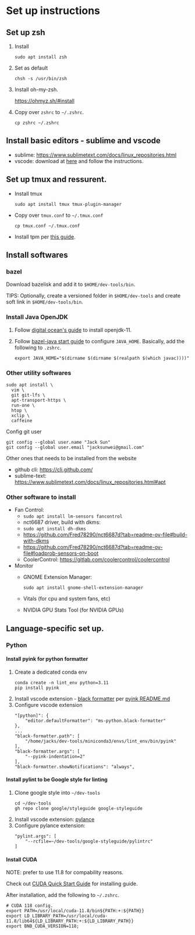 # Set up instructions

## Set up zsh

1. Install

   ```
   sudo apt install zsh
   ```

2. Set as default

   ```
   chsh -s /usr/bin/zsh
   ```

3. Install oh-my-zsh.

   https://ohmyz.sh/#install

4. Copy over `zshrc` to `~/.zshrc`.

   ```
   cp zshrc ~/.zshrc
   ```

## Install basic editors - sublime and vscode

- sublime: https://www.sublimetext.com/docs/linux_repositories.html
- vscode: download at [here](https://code.visualstudio.com/download#) and
  follow the instructions.

## Set up tmux and ressurent.

- Install tmux

  ```
  sudo apt install tmux tmux-plugin-manager
  ```

- Copy over `tmux.conf` to `~/.tmux.conf`

  ```
  cp tmux.conf ~/.tmux.conf
  ```

- Install tpm per [this guide](https://github.com/tmux-plugins/tpm#installation).

## Install softwares

### bazel

Download bazelisk and add it to `$HOME/dev-tools/bin`.

TIPS: Optionally, create a versioned folder in `$HOME/dev-tools` and create soft
link in `$HOME/dev-tools/bin`.

### Install Java OpenJDK

1. Follow [digital ocean's guide](https://www.digitalocean.com/community/tutorials/how-to-install-java-with-apt-on-ubuntu-22-04) to install openjdk-11.

1. Follow [bazel-java start guide](https://bazel.build/start/java#install_the_jdk) to configure `JAVA_HOME`. Basically, add the following to `.zshrc`.

   ```
   export JAVA_HOME="$(dirname $(dirname $(realpath $(which javac))))"
   ```

### Other utility softwares

```
sudo apt install \
  vim \
  git git-lfs \
  apt-transport-https \
  run-one \
  htop \
  xclip \
  caffeine
```

Config git user

```
git config --global user.name "Jack Sun"
git config --global user.email "jacksunwei@gmail.com"
```

Other ones that needs to be installed from the website

- github cli: https://cli.github.com/
- sublime-text: https://www.sublimetext.com/docs/linux_repositories.html#apt

### Other software to install

- Fan Control: 
  - `sudo apt install lm-sensors fancontrol`
  - nct6687 driver, build with dkms: 
   - `sudo apt install dh-dkms`
   - https://github.com/Fred78290/nct6687d?tab=readme-ov-file#build-with-dkms
   - https://github.com/Fred78290/nct6687d?tab=readme-ov-file#loadprob-sensors-on-boot
  - CoolerControl: https://gitlab.com/coolercontrol/coolercontrol
- Monitor
  - GNOME Extension Manager: 
    
    ```
    sudo apt install gnome-shell-extension-manager
    ```

  - Vitals (for cpu and system fans, etc)
  - NVIDIA GPU Stats Tool (for NVIDIA GPUs)

## Language-specific set up.

### Python

#### Install pyink for python formatter

1. Create a dedicated conda env
   ```
   conda create -n lint_env python=3.11
   pip install pyink
   ```
1. Install vscode extension - [black formatter](https://marketplace.visualstudio.com/items?itemName=ms-python.black-formatter) per [pyink README.md](https://github.com/google/pyink)
1. Configure vscode extension
   ```
   "[python]": {
       "editor.defaultFormatter": "ms-python.black-formatter"
   },
   ...
   "black-formatter.path": [
       "/home/jacks/dev-tools/miniconda3/envs/lint_env/bin/pyink"
   ],
   "black-formatter.args": [
       "--pyink-indentation=2"
   ],
   "black-formatter.showNotifications": "always",
   ```

#### Install pylint to be Google style for linting

1. Clone google style into `~/dev-tools`
   ```
   cd ~/dev-tools
   gh repo clone google/styleguide google-styleguide
   ```
1. Install vscode extension: [pylance](https://marketplace.visualstudio.com/items?itemName=ms-python.vscode-pylance)
1. Configure pylance extension: 
   ```
   "pylint.args": [
       "--rcfile=~/dev-tools/google-styleguide/pylintrc"
   ]
   ```

#### Install CUDA

NOTE: prefer to use 11.8 for compability reasons.

Check out [CUDA Quick Start Guide](https://docs.nvidia.com/cuda/cuda-quick-start-guide/index.html) 
for installing guide.

After installation, add the following to `~/.zshrc`.

```
# CUDA 118 config.
export PATH=/usr/local/cuda-11.8/bin${PATH:+:${PATH}}
export LD_LIBRARY_PATH=/usr/local/cuda-11.8/lib64${LD_LIBRARY_PATH:+:${LD_LIBRARY_PATH}}
export BNB_CUDA_VERSION=118;
```
